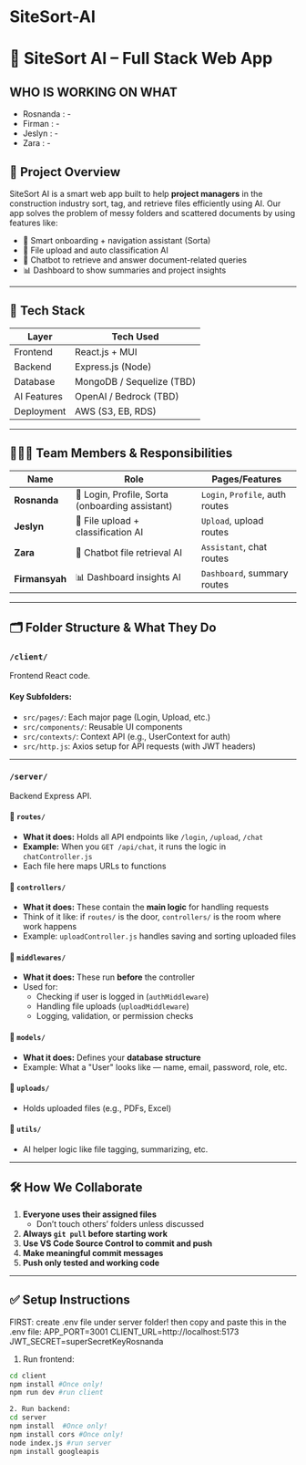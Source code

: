# SiteSort-AI
# 📁 SiteSort AI – Full Stack Web App

## WHO IS WORKING ON WHAT

- Rosnanda : -
- Firman : -
- Jeslyn : -
- Zara : -

## 👋 Project Overview

SiteSort AI is a smart web app built to help **project managers** in the construction industry sort, tag, and retrieve files efficiently using AI. Our app solves the problem of messy folders and scattered documents by using features like:

- 🧠 Smart onboarding + navigation assistant (Sorta)
- 🤖 File upload and auto classification AI
- 💬 Chatbot to retrieve and answer document-related queries
- 📊 Dashboard to show summaries and project insights

---

## 🧠 Tech Stack

| Layer        | Tech Used         |
|--------------|------------------|
| Frontend     | React.js + MUI   |
| Backend      | Express.js (Node) |
| Database     | MongoDB / Sequelize (TBD) |
| AI Features  | OpenAI / Bedrock (TBD) |
| Deployment   | AWS (S3, EB, RDS) |

---

## 🧑‍🤝‍🧑 Team Members & Responsibilities

| Name         | Role                          | Pages/Features |
|--------------|-------------------------------|----------------|
| **Rosnanda** | 🔐 Login, Profile, Sorta (onboarding assistant) | `Login`, `Profile`, auth routes |
| **Jeslyn**   | 📂 File upload + classification AI | `Upload`, upload routes |
| **Zara**     | 💬 Chatbot file retrieval AI | `Assistant`, chat routes |
| **Firmansyah** | 📊 Dashboard insights AI | `Dashboard`, summary routes |

---

## 🗂 Folder Structure & What They Do

### `/client/`
Frontend React code.

#### Key Subfolders:
- `src/pages/`: Each major page (Login, Upload, etc.)
- `src/components/`: Reusable UI components
- `src/contexts/`: Context API (e.g., UserContext for auth)
- `src/http.js`: Axios setup for API requests (with JWT headers)

---

### `/server/`
Backend Express API.

#### 🔹 `routes/`
- **What it does:** Holds all API endpoints like `/login`, `/upload`, `/chat`
- **Example:** When you `GET /api/chat`, it runs the logic in `chatController.js`
- Each file here maps URLs to functions

#### 🔹 `controllers/`
- **What it does:** These contain the **main logic** for handling requests
- Think of it like: if `routes/` is the door, `controllers/` is the room where work happens
- Example: `uploadController.js` handles saving and sorting uploaded files

#### 🔹 `middlewares/`
- **What it does:** These run **before** the controller
- Used for:
  - Checking if user is logged in (`authMiddleware`)
  - Handling file uploads (`uploadMiddleware`)
  - Logging, validation, or permission checks

#### 🔹 `models/`
- **What it does:** Defines your **database structure**
- Example: What a "User" looks like — name, email, password, role, etc.

#### 🔹 `uploads/`
- Holds uploaded files (e.g., PDFs, Excel)

#### 🔹 `utils/`
- AI helper logic like file tagging, summarizing, etc.

---

## 🛠 How We Collaborate

1. **Everyone uses their assigned files**
   - Don’t touch others’ folders unless discussed
2. **Always `git pull` before starting work**
3. **Use VS Code Source Control to commit and push**
4. **Make meaningful commit messages**
5. **Push only tested and working code**

---

## ✅ Setup Instructions

FIRST: 
create .env file under server folder!
then copy and paste this in the .env file: 
APP_PORT=3001
CLIENT_URL=http://localhost:5173
JWT_SECRET=superSecretKeyRosnanda




1. Run frontend:
```bash
cd client
npm install #Once only!
npm run dev #run client

2. Run backend:
cd server
npm install  #Once only!
npm install cors #Once only!
node index.js #run server
npm install googleapis
